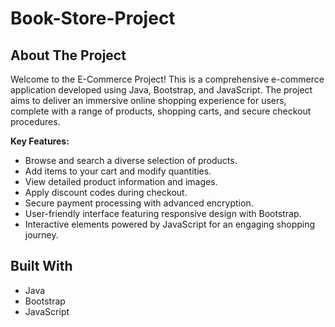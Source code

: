 # Book-Store-Project


## About The Project



Welcome to the E-Commerce Project! This is a comprehensive e-commerce application developed using Java, Bootstrap, and JavaScript. The project aims to deliver an immersive online shopping experience for users, complete with a range of products, shopping carts, and secure checkout procedures.

**Key Features:**
- Browse and search a diverse selection of products.
- Add items to your cart and modify quantities.
- View detailed product information and images.
- Apply discount codes during checkout.
- Secure payment processing with advanced encryption.
- User-friendly interface featuring responsive design with Bootstrap.
- Interactive elements powered by JavaScript for an engaging shopping journey.

## Built With

- Java
- Bootstrap
- JavaScript

